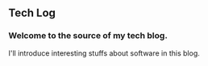 ## Tech Log

### Welcome to the source of my tech blog.

I'll introduce interesting stuffs about software in this blog.

<br/>

